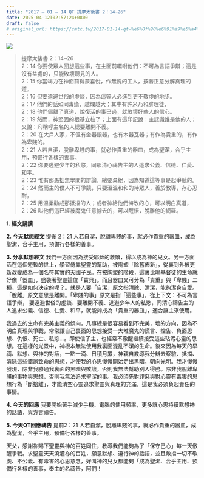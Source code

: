 ```yaml
---
title: "2017 – 01 – 14 QT 提摩太後書 2：14~26"
date: 2025-04-12T02:57:24+0800
draft: false
# original_url: https://cmtc.tw/2017-01-14-qt-%e6%8f%90%e6%91%a9%e5%a4%aa%e5%be%8c%e6%9b%b8-2%ef%bc%9a1426
---
```


![](/images/qt.jpg)
> 提摩太後書 2：14\~26  
> 2：14 你要使眾人回想這些事，在主面前囑咐他們：不可為言語爭辯；這是沒有益處的，只能敗壞聽見的人。  
> 2：15 你當竭力在神面前得蒙喜悅，作無愧的工人，按著正意分解真理的道。  
> 2：16 但要遠避世俗的虛談，因為這等人必進到更不敬虔的地步。  
> 2：17 他們的話如同毒瘡，越爛越大；其中有許米乃和腓理徒，  
> 2：18 他們偏離了真道，說復活的事已過，就敗壞好些人的信心。  
> 2：19 然而，神堅固的根基立柱了；上面有這印記說：主認識誰是他的人；又說：凡稱呼主名的人總要離開不義。  
> 2：20 在大戶人家，不但有金器銀器，也有木器瓦器；有作為貴重的，有作為卑賤的。  
> 2：21 人若自潔，脫離卑賤的事，就必作貴重的器皿，成為聖潔，合乎主用，預備行各樣的善事。  
> 2：22 你要逃避少年的私慾，同那清心禱告主的人追求公義、信德、仁愛、和平。  
> 2：23 惟有那愚拙無學問的辯論，總要棄絕，因為知道這等事是起爭競的。  
> 2：24 然而主的僕人不可爭競，只要溫溫和和的待眾人，善於教導，存心忍耐，  
> 2：25 用溫柔勸戒那抵擋的人；或者神給他們悔改的心，可以明白真道，  
> 2：26 叫他們這已經被魔鬼任意擄去的，可以醒悟，脫離他的網羅。

**1.  經文誦讀**

**2.  今天默想經文**
提後 2：21 人若自潔，脫離卑賤的事，就必作貴重的器皿，成為聖潔，合乎主用，預備行各樣的善事。

**3. 分享默想經文**
我們一方面因為接受耶穌的救贖，得以成為神的兒女。另一方面活在這個短暫的世上，學習倚靠聖靈的幫助，被陶塑「除舊佈新」，從裏到外被更新改變成為一個名符其實的天國子民。在被陶塑的階段，這裏比喻基督徒的生命就好像「器皿」，盛裝著聖靈這位「寶貝」。而且器皿又可分為「貴重」與「卑賤」二種，這是如何決定的呢？。就是人要「自潔」原文指清除、清潔，能夠潔身自愛。「脫離」原文意思是離開。「卑賤的事」原文是指「這些事」，從上下文：不可為言語爭辯， 要遠避世俗的虛談、要離開不義、逃避少年人的私慾，同清心禱告主的人追求公義、信德、仁愛、和平，就能夠成為「貴重的器皿」，適合讓主來使用。

我過去的生命有完美主義的傾向，凡事總是很容易看到不完美，壞的方向，因為不明白真理與爭戰，常常讓自己裏面的思想接受一大堆魔鬼的謊言、控告、負面思想、仇恨、死亡、私慾…。即使信了主，也經常不儆醒繼續接受這些玷污心靈的思想。在這樣的光景中，神根本無法使用我裏面混亂不潔的生命。後來因為每天的早禱、默想、與神的對話，一點一滴、日積月累，神親自教導我分辨去察驗、抵擋、清除這些錯誤致命的思想，才使我的心思慢慢開始走出黑暗，朝向光明。我才慢慢發現，除非我勝過我裏面的黑暗與敗壞，否則我無法幫助別人得勝。除非我脫離卑賤的事物與思想，否則我無法追求聖潔的事。我必須先對罪惡與對心靈有毒害的思想行為「斷捨離」，才能清空心靈追求聖靈與真理的充滿，這是我必須負起責任的事情。

**4. 今天的回應**
我要開始著手減少手機、電腦的使用頻率，更多讓心思持續默想神的話語，與方言禱告。

**5. 今天QT回應禱告**
提前2：21 人若自潔，脫離卑賤的事，就必作貴重的器皿，成為聖潔，合乎主用，預備行各樣的善事。

天父，感謝祢賜下聖靈與神的百姓同住，教導我們能夠為了「保守己心」每一天儆醒爭戰。求聖靈天天澆灌祢的百姓，願意默想、遵行神的話語，並且敵擋一切不敬虔、不公義、有毒害的心思意念，好叫神的兒女都能夠「成為聖潔、合乎主用、預備行各樣的善事，奉主的名禱告，阿們！

